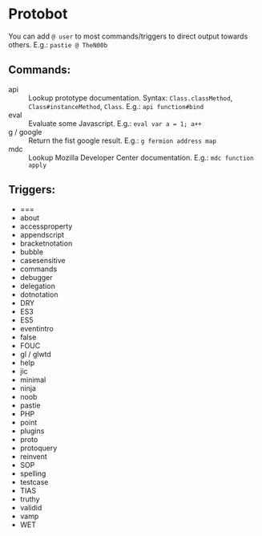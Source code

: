 # Protobot

You can add `@ user` to most commands/triggers to direct output towards others. E.g.: `pastie @ TheN00b`

## Commands:

<dl>
  <dt>api</dt>
  <dd>Lookup prototype documentation. Syntax: <code>Class.classMethod</code>, <code>Class#instanceMethod</code>, <code>Class</code>. E.g.: <code>api function#bind</code></dd>

  <dt>eval</dt>
  <dd>Evaluate some Javascript. E.g.: <code>eval var a = 1; a++</code></dd>

  <dt>g / google</dt>
  <dd>Return the fist google result. E.g.: <code>g fermion address map</code></dd>

  <dt>mdc</dt>
  <dd>Lookup Mozilla Developer Center documentation. E.g.: <code>mdc function apply</code></dd>
</dl>

## Triggers:

* ===
* about
* accessproperty
* appendscript
* bracketnotation
* bubble
* casesensitive
* commands
* debugger
* delegation
* dotnotation
* DRY
* ES3
* ES5
* eventintro
* false
* FOUC
* gl / glwtd
* help
* jic
* minimal
* ninja
* noob
* pastie
* PHP
* point
* plugins
* proto
* protoquery
* reinvent
* SOP
* spelling
* testcase
* TIAS
* truthy
* validid
* vamp
* WET


